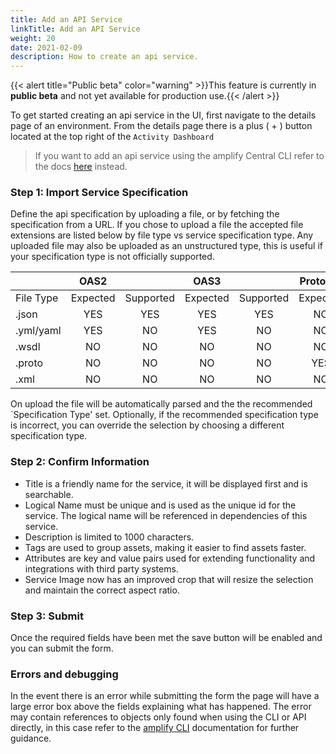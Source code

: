 ```yaml
---
title: Add an API Service
linkTitle: Add an API Service
weight: 20
date: 2021-02-09
description: How to create an api service.
---
```


{{< alert title="Public beta" color="warning" >}}This feature is currently in **public beta** and not yet available for production use.{{< /alert >}}

To get started creating an api service in the UI, first navigate to the details page of an environment. From the details page there is a plus ( + ) button located at the top right of the `Activity Dashboard`

> If you want to add an api service using the amplify Central CLI refer to the docs [here](/docs/central/cli_central/cli_apiservices) instead.

### Step 1: Import Service Specification

Define the api specification by uploading a file, or by fetching the specification from a URL. If you chose to upload a file the accepted file extensions are listed below by file type vs service specification type. Any uploaded file may also be uploaded as an unstructured type, this is useful if your specification type is not officially supported.

|           |   OAS2   |           |   OAS3   |           | Protobuf |           |   WSDL   |           |
| --------- | :------: | :-------: | :------: | :-------: | :------: | :-------: | :------: | :-------: |
| File Type | Expected | Supported | Expected | Supported | Expected | Supported | Expected | Supported |
| .json     |   YES    |    YES    |   YES    |    YES    |    NO    |    NO     |    NO    |    NO     |
| .yml/yaml |   YES    |    NO     |   YES    |    NO     |    NO    |    NO     |    NO    |    NO     |
| .wsdl     |    NO    |    NO     |    NO    |    NO     |    NO    |    NO     |   YES    |    YES    |
| .proto    |    NO    |    NO     |    NO    |    NO     |   YES    |    YES    |    NO    |    NO     |
| .xml      |    NO    |    NO     |    NO    |    NO     |    NO    |    NO     |    NO    |    YES    |

On upload the file will be automatically parsed and the the recommended `Specification Type' set. Optionally, if the recommended specification type is incorrect, you can override the selection by choosing a different specification type.

### Step 2: Confirm Information

* Title is a friendly name for the service, it will be displayed first and is searchable.
* Logical Name must be unique and is used as the unique id for the service. The logical name will be referenced in dependencies of this service.
* Description is limited to 1000 characters.
* Tags are used to group assets, making it easier to find assets faster.
* Attributes are key and value pairs used for extending functionality and integrations with third party systems.
* Service Image now has an improved crop that will resize the selection and maintain the correct aspect ratio.

### Step 3: Submit

Once the required fields have been met the save button will be enabled and you can submit the form.

### Errors and debugging

In the event there is an error while submitting the form the page will have a large error box above the fields explaining what has happened. The error may contain references to objects only found when using the CLI or API directly, in this case refer to the [amplify CLI](/docs/central/cli_central/cli_apiservices) documentation for further guidance.
